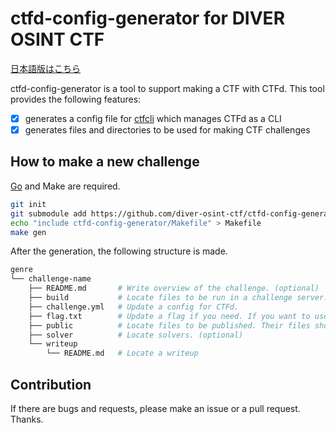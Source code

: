 # ctfd-config-generator for DIVER OSINT CTF
[日本語版はこちら](./README.md)

ctfd-config-generator is a tool to support making a CTF with CTFd. This tool provides the following features:

- [x] generates a config file for [ctfcli](https://github.com/CTFd/ctfcli) which manages CTFd as a CLI
- [x] generates files and directories to be used for making CTF challenges

## How to make a new challenge
[Go](https://go.dev/doc/install) and Make are required.

```bash
git init
git submodule add https://github.com/diver-osint-ctf/ctfd-config-generator
echo "include ctfd-config-generator/Makefile" > Makefile
make gen
```

After the generation, the following structure is made.

```bash
genre
└── challenge-name
    ├── README.md       # Write overview of the challenge. (optional)
    ├── build           # Locate files to be run in a challenge server. Their files are not published.(optional)
    ├── challenge.yml   # Update a config for CTFd.
    ├── flag.txt        # Update a flag if you need. If you want to use a regular expression or multiple flags, write them in this file with a newline.
    ├── public          # Locate files to be published. Their files should be set in challge.yml.(optional)
    ├── solver          # Locate solvers. (optional)
    └── writeup
        └── README.md   # Locate a writeup
```

## Contribution
If there are bugs and requests, please make an issue or a pull request. Thanks.
